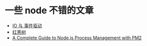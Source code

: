 # 一些 node 不错的文章

- [IO 与 事件驱动](https://segmentfault.com/a/1190000005173218)
- [红黑树](https://www.jianshu.com/p/e136ec79235c)
- [A Complete Guide to Node.js Process Management with PM2](https://blog.appsignal.com/2022/03/09/a-complete-guide-to-nodejs-process-management-with-pm2.html)
